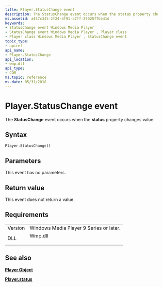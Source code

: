 ```yaml
---
title: Player.StatusChange event
description: The StatusChange event occurs when the status property changes value. | Player.StatusChange event
ms.assetid: a457c345-2f24-4f91-a7ff-27025f7bb41d
keywords:
- StatusChange event Windows Media Player
- StatusChange event Windows Media Player , Player class
- Player class Windows Media Player , StatusChange event
topic_type:
- apiref
api_name:
- Player.StatusChange
api_location:
- wmp.dll
api_type:
- COM
ms.topic: reference
ms.date: 05/31/2018
---
```


# Player.StatusChange event

The **StatusChange** event occurs when the **status** property changes value.

## Syntax


```JScript
Player.StatusChange()
```



## Parameters

This event has no parameters.

## Return value

This event does not return a value.

## Requirements



|                    |                                                                                    |
|--------------------|------------------------------------------------------------------------------------|
| Version<br/> | Windows Media Player 9 Series or later.<br/>                                 |
| DLL<br/>     | <dl> <dt>Wmp.dll</dt> </dl> |



## See also

<dl> <dt>

[**Player Object**](player-object.md)
</dt> <dt>

[**Player.status**](player-status.md)
</dt> </dl>

 

 





